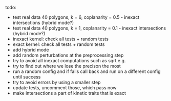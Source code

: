 todo:
- test real data 40 polygons, k = 6, coplanarity = 0.5 - inexact intersections (hybrid mode?)
- test real data 40 polygons, k = 1, coplanarity = 0.1 - inexact intersections (hybrid mode?)
- inexact kernel: check all tests + random tests
- exact kernel: check all tests + random tests
- add hybrid mode
- add random perturbations at the preprocessing step
- try to avoid all inexact computations such as sqrt e.g.
- try to find out where we lose the precison the most
- run a random config and if fails call back and run on a different config until success
- try to avoid errors by using a smaller step
- update tests, uncomment those, which pass now
- make intersections a part of kinetic traits that is exact

